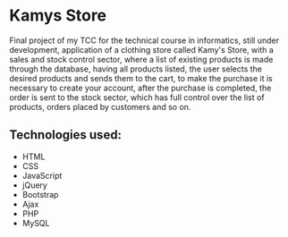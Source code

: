# Kamys Store
Final project of my TCC for the technical course in informatics, still under development, application of a clothing store called Kamy's Store, with a sales and stock control sector, where a list of existing products is made through the database, having all products listed, the user selects the desired products and sends them to the cart, to make the purchase it is necessary to create your account, after the purchase is completed, the order is sent to the stock sector, which has full control over the list of products, orders placed by customers and so on.

<h2>Technologies used:</h2>

- HTML
- CSS
- JavaScript
- jQuery
- Bootstrap
- Ajax
- PHP
- MySQL
